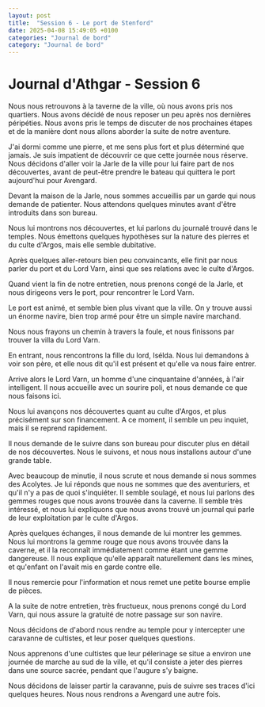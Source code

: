 ```yaml
---
layout: post
title:  "Session 6 - Le port de Stenford"
date: 2025-04-08 15:49:05 +0100
categories: "Journal de bord"
category: "Journal de bord"
---
```


# Journal d'Athgar - Session 6

Nous nous retrouvons à la taverne de la ville, où nous avons pris nos quartiers. Nous avons décidé de nous reposer un peu après nos dernières péripéties. Nous avons pris le temps de discuter de nos prochaines étapes et de la manière dont nous allons aborder la suite de notre aventure.

J'ai dormi comme une pierre, et me sens plus fort et plus déterminé que jamais. Je suis impatient de découvrir ce que cette journée nous réserve.
Nous décidons d'aller voir la Jarle de la ville pour lui faire part de nos découvertes, avant de peut-être prendre le bateau qui quittera le port aujourd'hui pour Avengard.

Devant la maison de la Jarle, nous sommes accueillis par un garde qui nous demande de patienter. Nous attendons quelques minutes avant d'être introduits dans son bureau.

Nous lui montrons nos découvertes, et lui parlons du journalé trouvé dans le temples. Nous émettons quelques hypothèses sur la nature des pierres et du culte d'Argos, mais elle semble dubitative.

Après quelques aller-retours bien peu convaincants, elle finit par nous parler du port et du Lord Varn, ainsi que ses relations avec le culte d'Argos.

Quand vient la fin de notre entretien, nous prenons congé de la Jarle, et nous dirigeons vers le port, pour rencontrer le Lord Varn.

Le port est animé, et semble bien plus vivant que la ville. On y trouve aussi un énorme navire, bien trop armé pour être un simple navire marchand.

Nous nous frayons un chemin à travers la foule, et nous finissons par trouver la villa du Lord Varn.

En entrant, nous rencontrons la fille du lord, Isélda. Nous lui demandons à voir son père, et elle nous dit qu'il est présent et qu'elle va nous faire entrer.

Arrive alors le Lord Varn, un homme d'une cinquantaine d'années, à l'air intelligent. Il nous accueille avec un sourire poli, et nous demande ce que nous faisons ici.

Nous lui avançons nos découvertes quant au culte d'Argos, et plus précisément sur son financement. A ce moment, il semble un peu inquiet, mais il se reprend rapidement.

Il nous demande de le suivre dans son bureau pour discuter plus en détail de nos découvertes. Nous le suivons, et nous nous installons autour d'une grande table.

Avec beaucoup de minutie, il nous scrute et nous demande si nous sommes des Acolytes. Je lui réponds que nous ne sommes que des aventuriers, et qu'il n'y a pas de quoi s'inquiéter.
Il semble soulagé, et nous lui parlons des gemmes rouges que nous avons trouvée dans la caverne. Il semble très intéressé, et nous lui expliquons que nous avons trouvé un journal qui parle de leur exploitation par le culte d'Argos.

Après quelques échanges, il nous demande de lui montrer les gemmes. Nous lui montrons la gemme rouge que nous avons trouvée dans la caverne, et il la reconnaît immédiatement comme étant une gemme dangereuse. Il nous explique qu'elle apparaît naturellement dans les mines, et qu'enfant on l'avait mis en garde contre elle.

Il nous remercie pour l'information et nous remet une petite bourse emplie de pièces.

A la suite de notre entretien, très fructueux, nous prenons congé du Lord Varn, qui nous assure la gratuité de notre passage sur son navire.

Nous décidons de d'abord nous rendre au temple pour y intercepter une caravanne de cultistes, et leur poser quelques questions.

Nous apprenons d'une cultistes que leur pélerinage se situe a environ une journée de marche au sud de la ville, et qu'il consiste a jeter des pierres dans une source sacrée, pendant que l'augure s'y baigne.

Nous décidons de laisser partir la caravanne, puis de suivre ses traces d'ici quelques heures. Nous nous rendrons a Avengard une autre fois.